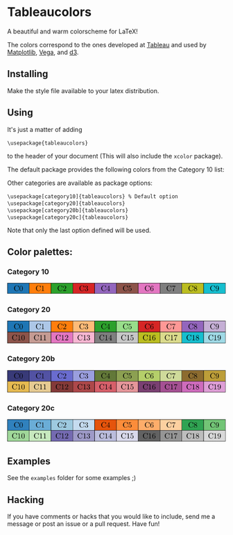 # Tableaucolors
A beautiful and warm colorscheme for LaTeX!

The colors correspond to the ones developed at
[Tableau](https://help.tableau.com/current/pro/desktop/en-us/viewparts_marks_markproperties_color.htm)
and used by
[Matplotlib](https://matplotlib.org/3.1.1/users/dflt_style_changes.html#colors-color-cycles-and-color-maps),
[Vega](https://github.com/vega/vega/wiki/Scales#scale-range-literals), and
[d3](https://github.com/d3/d3-3.x-api-reference/blob/master/Ordinal-Scales.md#category10).


## Installing
Make the style file available to your latex distribution.

## Using
It's just a matter of adding
```
\usepackage{tableaucolors}
```
to the header of your document (This will also include the `xcolor` package).

The default package provides the following colors from the Category 10 list:

Other categories are available as package options:
```
\usepackage[category10]{tableaucolors} % Default option
\usepackage[category20]{tableaucolors}
\usepackage[category20b]{tableaucolors}
\usepackage[category20c]{tableaucolors}
```
Note that only the last option defined will be used.

## Color palettes:
 ### Category 10
![Category10](examples/category10.png)
 ### Category 20
![Category20](examples/category20.png)
 ### Category 20b
![Category20b](examples/category20b.png)
 ### Category 20c
![Category20c](examples/category20c.png)

## Examples
See the `examples` folder for some examples ;)

## Hacking
If you have comments or hacks that you would like to include, send me a message or post an issue or a pull request. Have fun!
